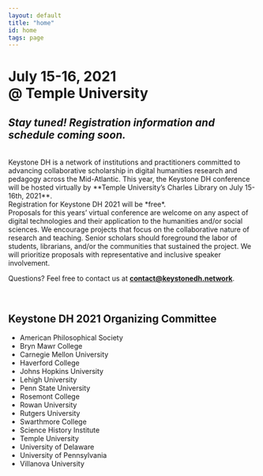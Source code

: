 ```yaml
---
layout: default
title: "home"
id: home
tags: page
---
```


# July 15-16, 2021<br/>@ Temple University

## ***Stay tuned! Registration information and schedule coming soon.***

<br/>
Keystone DH is a network of institutions and practitioners committed to advancing collaborative scholarship in digital humanities research and pedagogy across the Mid-Atlantic. This year, the Keystone DH conference will be hosted virtually by **Temple University’s Charles Library on July 15-16th, 2021**.

<br/>
Registration for Keystone DH 2021 will be *free*.

<br/>
Proposals for this years’ virtual conference are welcome on any aspect of digital technologies and their application to the humanities and/or social sciences. We encourage projects that focus on the collaborative nature of research and teaching. Senior scholars should foreground the labor of students, librarians, and/or the communities that sustained the project. We will prioritize proposals with representative and inclusive speaker involvement.

Questions? Feel free to contact us at **contact@keystonedh.network**. 

<br/>

## Keystone DH 2021 Organizing Committee

- American Philosophical Society
- Bryn Mawr College
- Carnegie Mellon University
- Haverford College
- Johns Hopkins University
- Lehigh University
- Penn State University
- Rosemont College
- Rowan University
- Rutgers University
- Swarthmore College
- Science History Institute 
- Temple University
- University of Delaware
- University of Pennsylvania
- Villanova University

